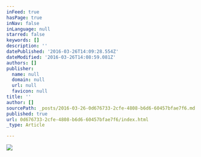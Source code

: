 ```yaml
---
inFeed: true
hasPage: true
inNav: false
inLanguage: null
starred: false
keywords: []
description: ''
datePublished: '2016-03-26T14:09:28.554Z'
dateModified: '2016-03-26T14:08:59.081Z'
authors: []
publisher:
  name: null
  domain: null
  url: null
  favicon: null
title: ''
author: []
sourcePath: _posts/2016-03-26-0d676733-2cfe-4808-b6d6-60457bfae7f6.md
published: true
url: 0d676733-2cfe-4808-b6d6-60457bfae7f6/index.html
_type: Article

---
```

![](https://the-grid-user-content.s3-us-west-2.amazonaws.com/a0574019-e3dd-411c-8af9-0955bcef5d13.jpg)